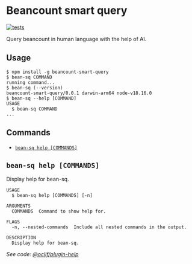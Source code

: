 # Beancount smart query

[![tests](https://github.com/fengkx/beancount-smart-query/actions/workflows/test.yml/badge.svg)](https://github.com/fengkx/beancount-smart-query/actions/workflows/test.yml)

Query beancount in human language with the help of AI.

## Usage
  <!-- usage -->
```sh-session
$ npm install -g beancount-smart-query
$ bean-sq COMMAND
running command...
$ bean-sq (--version)
beancount-smart-query/0.0.1 darwin-arm64 node-v18.16.0
$ bean-sq --help [COMMAND]
USAGE
  $ bean-sq COMMAND
...
```
<!-- usagestop -->
## Commands
<!-- commands -->
* [`bean-sq help [COMMANDS]`](#bean-sq-help-commands)

## `bean-sq help [COMMANDS]`

Display help for bean-sq.

```
USAGE
  $ bean-sq help [COMMANDS] [-n]

ARGUMENTS
  COMMANDS  Command to show help for.

FLAGS
  -n, --nested-commands  Include all nested commands in the output.

DESCRIPTION
  Display help for bean-sq.
```

_See code: [@oclif/plugin-help](https://github.com/oclif/plugin-help/blob/v5.2.10/src/commands/help.ts)_
<!-- commandsstop -->
